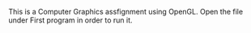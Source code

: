 This is a Computer Graphics assfignment using OpenGL. Open the file under First program in order to run it. 
